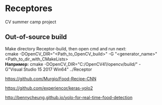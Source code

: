# Receptores
CV summer camp project

## Out-of-source build
Make directory  Receptor-build, then open  cmd and run next:  
  cmake -DOpenCV_DIR="<Path_to_OpenCV_build>" -G "<generator_name>" <Path_to_dir_with_CMakeLists>  
  **Например:** 
  cmake -DOpenCV_DIR="C:/OpenCV41/opencv/build/" -G"Visual Studio 15 2017 Win64" ../Receptor

https://github.com/Murgio/Food-Recipe-CNN

https://github.com/experiencor/keras-yolo2

http://bennycheung.github.io/yolo-for-real-time-food-detection
